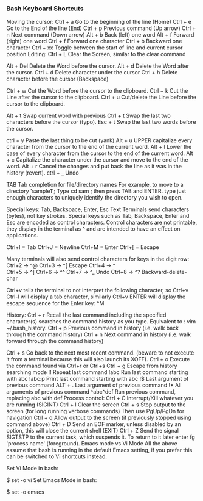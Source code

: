 
### Bash Keyboard Shortcuts

Moving the cursor:
  Ctrl + a   Go to the beginning of the line (Home)
  Ctrl + e   Go to the End of the line (End)
  Ctrl + p   Previous command (Up arrow)
  Ctrl + n   Next command (Down arrow)
   Alt + b   Back (left) one word
   Alt + f   Forward (right) one word
  Ctrl + f   Forward one character
  Ctrl + b   Backward one character
  Ctrl + xx  Toggle between the start of line and current cursor position
Editing:
 Ctrl + L   Clear the Screen, similar to the clear command

  Alt + Del Delete the Word before the cursor.
  Alt + d   Delete the Word after the cursor.
 Ctrl + d   Delete character under the cursor
 Ctrl + h   Delete character before the cursor (Backspace)

 Ctrl + w   Cut the Word before the cursor to the clipboard.
 Ctrl + k   Cut the Line after the cursor to the clipboard.
 Ctrl + u   Cut/delete the Line before the cursor to the clipboard.

  Alt + t   Swap current word with previous
 Ctrl + t   Swap the last two characters before the cursor (typo).
 Esc  + t   Swap the last two words before the cursor.

 ctrl + y   Paste the last thing to be cut (yank)
  Alt + u   UPPER capitalize every character from the cursor to the end of the current word.
  Alt + l   Lower the case of every character from the cursor to the end of the current word.
  Alt + c   Capitalize the character under the cursor and move to the end of the word.
  Alt + r   Cancel the changes and put back the line as it was in the history (revert).
 ctrl + _   Undo
 
 TAB        Tab completion for file/directory names
For example, to move to a directory 'sample1'; Type cd sam ; then press TAB and ENTER. 
type just enough characters to uniquely identify the directory you wish to open.

Special keys: Tab, Backspace, Enter, Esc
Text Terminals send characters (bytes), not key strokes. 
Special keys such as Tab, Backspace, Enter and Esc are encoded as control characters. 
Control characters are not printable, they display in the terminal as ^ and are intended to have an effect on applications.

Ctrl+I = Tab
Ctrl+J = Newline
Ctrl+M = Enter
Ctrl+[ = Escape

Many terminals will also send control characters for keys in the digit row: 
Ctrl+2 → ^@
Ctrl+3 → ^[ Escape
Ctrl+4 → ^\
Ctrl+5 → ^]
Ctrl+6 → ^^
Ctrl+7 → ^_ Undo
Ctrl+8 → ^? Backward-delete-char

Ctrl+v tells the terminal to not interpret the following character, so Ctrl+v Ctrl-I will display a tab character, 
similarly Ctrl+v ENTER will display the escape sequence for the Enter key: ^M

History:
  Ctrl + r   Recall the last command including the specified character(s)
             searches the command history as you type.
             Equivalent to : vim ~/.bash_history. 
  Ctrl + p   Previous command in history (i.e. walk back through the command history)
  Ctrl + n   Next command in history (i.e. walk forward through the command history)

  Ctrl + s   Go back to the next most recent command.
             (beware to not execute it from a terminal because this will also launch its XOFF).
  Ctrl + o   Execute the command found via Ctrl+r or Ctrl+s
  Ctrl + g   Escape from history searching mode
        !!   Repeat last command
      !abc   Run last command starting with abc
    !abc:p   Print last command starting with abc
        !$   Last argument of previous command
   ALT + .   Last argument of previous command
        !*   All arguments of previous command
^abc­^­def   Run previous command, replacing abc with def
Process control:
 Ctrl + C   Interrupt/Kill whatever you are running (SIGINT)
 Ctrl + l   Clear the screen
 Ctrl + s   Stop output to the screen (for long running verbose commands)
            Then use PgUp/PgDn for navigation
 Ctrl + q   Allow output to the screen (if previously stopped using command above)
 Ctrl + D   Send an EOF marker, unless disabled by an option, this will close the current shell (EXIT)
 Ctrl + Z   Send the signal SIGTSTP to the current task, which suspends it.
            To return to it later enter fg 'process name' (foreground).
Emacs mode vs Vi Mode
All the above assume that bash is running in the default Emacs setting, if you prefer this can be switched to Vi shortcuts instead.

Set Vi Mode in bash:

$ set -o vi 
Set Emacs Mode in bash:

$ set -o emacs 

